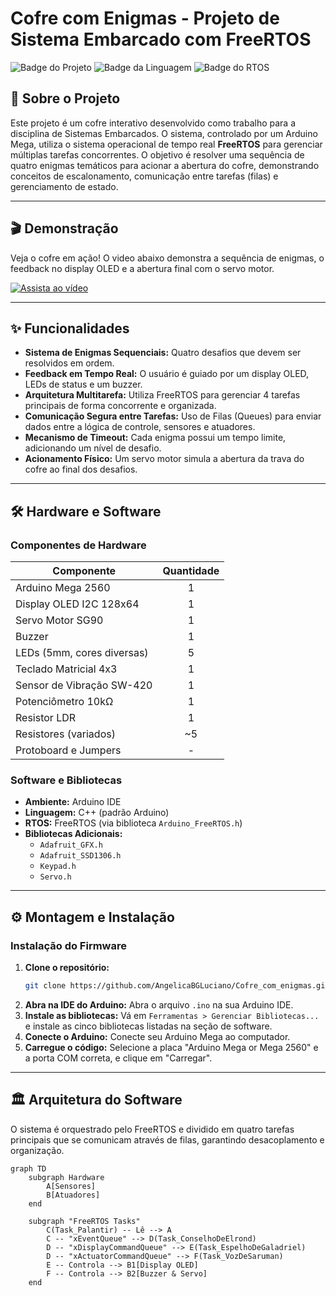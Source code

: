 # Cofre com Enigmas - Projeto de Sistema Embarcado com FreeRTOS

![Badge do Projeto](https://img.shields.io/badge/Projeto-Conclu%C3%ADdo-brightgreen)
![Badge da Linguagem](https://img.shields.io/badge/Linguagem-C%2B%2B%20(Arduino)-blue)
![Badge do RTOS](https://img.shields.io/badge/RTOS-FreeRTOS-orange)

## 📖 Sobre o Projeto

Este projeto é um cofre interativo desenvolvido como trabalho para a disciplina de Sistemas Embarcados. O sistema, controlado por um Arduino Mega, utiliza o sistema operacional de tempo real **FreeRTOS** para gerenciar múltiplas tarefas concorrentes. O objetivo é resolver uma sequência de quatro enigmas temáticos para acionar a abertura do cofre, demonstrando conceitos de escalonamento, comunicação entre tarefas (filas) e gerenciamento de estado.

---

## 🎬 Demonstração

Veja o cofre em ação! O video abaixo demonstra a sequência de enigmas, o feedback no display OLED e a abertura final com o servo motor.

[![Assista ao vídeo](https://img.youtube.com/vi/PA0O_WiGqmI/0.jpg)](https://youtu.be/PA0O_WiGqmI)



---

## ✨ Funcionalidades

- **Sistema de Enigmas Sequenciais:** Quatro desafios que devem ser resolvidos em ordem.
- **Feedback em Tempo Real:** O usuário é guiado por um display OLED, LEDs de status e um buzzer.
- **Arquitetura Multitarefa:** Utiliza FreeRTOS para gerenciar 4 tarefas principais de forma concorrente e organizada.
- **Comunicação Segura entre Tarefas:** Uso de Filas (Queues) para enviar dados entre a lógica de controle, sensores e atuadores.
- **Mecanismo de Timeout:** Cada enigma possui um tempo limite, adicionando um nível de desafio.
- **Acionamento Físico:** Um servo motor simula a abertura da trava do cofre ao final dos desafios.

---

## 🛠️ Hardware e Software

### Componentes de Hardware

| Componente                  | Quantidade |
| --------------------------- | :--------: |
| Arduino Mega 2560           |     1      |
| Display OLED I2C 128x64     |     1      |
| Servo Motor SG90            |     1      |
| Buzzer                      |     1      |
| LEDs (5mm, cores diversas)  |     5      |
| Teclado Matricial 4x3       |     1      |
| Sensor de Vibração SW-420   |     1      |
| Potenciômetro 10kΩ          |     1      |
| Resistor LDR                |     1      |
| Resistores (variados)       |    ~5      |
| Protoboard e Jumpers        |     -      |

### Software e Bibliotecas

- **Ambiente:** Arduino IDE
- **Linguagem:** C++ (padrão Arduino)
- **RTOS:** FreeRTOS (via biblioteca `Arduino_FreeRTOS.h`)
- **Bibliotecas Adicionais:**
  - `Adafruit_GFX.h`
  - `Adafruit_SSD1306.h`
  - `Keypad.h`
  - `Servo.h`

---

## ⚙️ Montagem e Instalação

### Instalação do Firmware

1.  **Clone o repositório:**
    ```bash
    git clone https://github.com/AngelicaBGLuciano/Cofre_com_enigmas.git
    ```
2.  **Abra na IDE do Arduino:** Abra o arquivo `.ino` na sua Arduino IDE.
3.  **Instale as bibliotecas:** Vá em `Ferramentas > Gerenciar Bibliotecas...` e instale as cinco bibliotecas listadas na seção de software.
4.  **Conecte o Arduino:** Conecte seu Arduino Mega ao computador.
5.  **Carregue o código:** Selecione a placa "Arduino Mega or Mega 2560" e a porta COM correta, e clique em "Carregar".

---

## 🏛️ Arquitetura do Software

O sistema é orquestrado pelo FreeRTOS e dividido em quatro tarefas principais que se comunicam através de filas, garantindo desacoplamento e organização.

```mermaid
graph TD
    subgraph Hardware
        A[Sensores]
        B[Atuadores]
    end

    subgraph "FreeRTOS Tasks"
        C(Task_Palantir) -- Lê --> A
        C -- "xEventQueue" --> D(Task_ConselhoDeElrond)
        D -- "xDisplayCommandQueue" --> E(Task_EspelhoDeGaladriel)
        D -- "xActuatorCommandQueue" --> F(Task_VozDeSaruman)
        E -- Controla --> B1[Display OLED]
        F -- Controla --> B2[Buzzer & Servo]
    end
